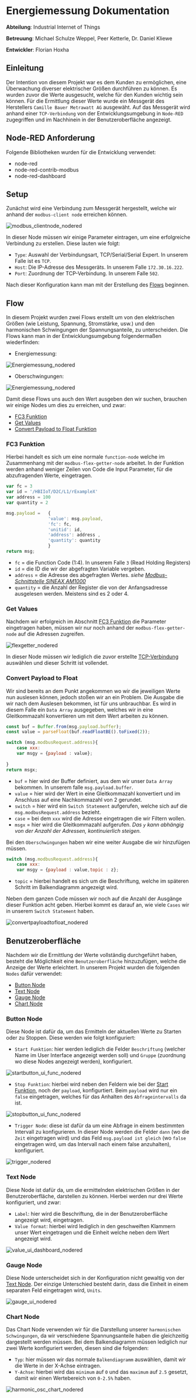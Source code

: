 # Energiemessung Dokumentation

**Abteilung**: Industrial Internet of Things

**Betreuung**: Michael Schulze Weppel, Peer Ketterle, Dr. Daniel Kliewe

**Entwickler**: Florian Hoxha

## Einleitung
Der Intention von diesem Projekt war es dem Kunden zu ermöglichen, eine Überwachung diverser elektrischer Größen durchführen zu können. Es wurden zuvor die Werte ausgesucht, welche für den Kunden wichtig sein können. Für die Ermittlung dieser Werte wurde ein Messgerät des Herstellers `Camille Bauer Metrawatt AG` ausgewäht. Auf das Messgerät wird anhand einer `TCP-Verbindung` von der Entwicklungsumgebung in `Node-RED` zugegriffen und im Nachhinein in der Benutzeroberfläche angezeigt.  

## Node-RED Anforderung

Folgende Bibliotheken wurden für die Entwicklung verwendet:
* node-red
* node-red-contrib-modbus
* node-red-dashboard

## Setup
Zunächst wird eine Verbindung zum Messgerät hergestellt, welche wir anhand der `modbus-client node` erreichen können.


![modbus_clientnode_nodered](\images\modbus_clientnode_nodered.png)

In dieser Node müssen wir einige Parameter eintragen, um eine erfolgreiche Verbindung zu erstellen. Diese lauten wie folgt:

* `Type`: Auswahl der Verbindungsart, TCP/Serial/Serial Expert. In unserem Falle ist es `TCP`.
* `Host`: Die IP-Adresse des Messgeräts. In unserem Falle `172.30.16.222`.
* `Port`: Zuordnung der TCP-Verbindung. In unserem Falle `502`.

Nach dieser Konfiguration kann man mit der Erstellung des [Flows](#Flow) beginnen.

## Flow

In diesem Projekt wurden zwei Flows erstellt um von den elektrischen Größen (wie Leistung, Spannung, Stromstärke, usw.) und den harmonischen Schwingungen der Spannungsanteile, zu unterscheiden. Die Flows kann man in der Entwicklungsumgebung folgendermaßen wiederfinden:

* Energiemessung:

![Energiemessung_nodered](\images\Energiemessung_nodered.png)

* Oberschwingungen:

![Energiemessung_nodered](\images\Oberschwingungen_nodered.png)

Damit diese Flows uns auch den Wert ausgeben den wir suchen, brauchen wir einige Nodes um dies zu erreichen, und zwar:

* [FC3 Funktion](#FC3-Funktion)
* [Get Values](#Get-Values)
* [Convert Payload to Float Funktion](#Convert-Payload-to-Float-Funktion)


### FC3 Funktion  


Hierbei handelt es sich um eine normale `function-node` welche im Zusammenhang mit der `modbus-flex-getter-node` arbeitet. 
In der Funktion werden anhand weniger Zeilen von Code die Input Parameter, für die abzufragenden Werte, eingetragen. 


```node.js
var fc = 3
var id = '/HBIIoT/D2C/L1/rExampleX'
var address = 100
var quantity = 2

msg.payload =   {
                'value': msg.payload,
                'fc': fc, 
                'unitid': id,
                'address': address ,
                'quantity': quantity 
                }
return msg;
```

* `fc` = die Function Code (1:4). In unserem Falle `3` (Read Holding Registers)
* `id` = die ID die wir der abgefragten Variable vergeben.
* `address` = die Adresse des abgefragten Wertes. _siehe [Modbus-Schnittstelle SINEAX AM1000](https://www.gmc-instruments.de/media/doku/me/sineax-am-series/sineax-am1000-3000-modbus-sb_d.pdf)_
* `quantity` = die Anzahl der Register die von der Anfangsadresse ausgelesen werden. Meistens sind es 2 oder 4.

### Get Values

Nachdem wir erfolgreich im Abschnitt [FC3 Funktion](#FC3-Funktion) die Parameter eingetragen haben, müssen wir nur noch anhand der `modbus-flex-getter-node` auf die Adressen zugreifen.

![flexgetter_nodered](flexgetter_nodered.png)

In dieser Node müssen wir lediglich die zuvor erstellte [TCP-Verbindung](#Setup) auswählen und dieser Schritt ist vollendet.

### Convert Payload to Float

Wir sind bereits an dem Punkt angekommen wo wir die jeweiligen Werte nun auslesen können, jedoch stoßen wir an ein Problem. Die Ausgabe die wir nach dem Auslesen bekommen, ist für uns unbrauchbar. Es wird in diesem Falle ein `Data Array` ausgegeben, welches wir in eine Gleitkommazahl konvertieren um mit dem Wert arbeiten zu können.

```node.js
const buf = Buffer.from(msg.payload.buffer);
const value = parseFloat(buf.readFloatBE().toFixed(2));

switch (msg.modbusRequest.address){
    case xxx:
    var msgy = {payload : value};
    
}
return msgx;
```

* `buf` = hier wird der Buffer definiert, aus dem wir unser `Data Array` bekommen. In unserem falle `msg.payload.buffer`.
* `value` = hier wird der Wert in eine Gleitkommazahl konvertiert und im Anschluss auf eine Nachkommazahl von 2 gerundet.
* `switch` = hier wird ein `Switch Statement` aufgerufen, welche sich auf die `msg.modbusRequest.address` bezieht.
* `case` = bei dem `xxx` wird die Adresse eingetragen die wir Filtern wollen.
* `msgx` = hier wird die Gleitkommazahl aufgerufen. _Das `y` kann abhängig von der Anzahl der Adressen, kontinuierlich steigen._

Bei den `Oberschwingungen` haben wir eine weiter Ausgabe die wir hinzufügen müssen.
```node.js
switch (msg.modbusRequest.address){
    case xxx:
    var msgy = {payload : value,topic : z};
```
* `topic` = hierbei handelt es sich um die Beschriftung, welche im späteren Schritt im Balkendiagramm angezeigt wird.

Neben dem ganzen Code müssen wir noch auf die Anzahl der Ausgänge dieser Funktion acht geben. Hierbei kommt es darauf an, wie viele `Cases` wir in unserem `Switch Statement` haben.

![convertpayloadtofloat_nodered](\images\convertpayloadtofloat_nodered.png)

## Benutzeroberfläche

Nachdem wir die Ermittlung der Werte vollständig durchgeführt haben, besteht die Möglichkeit eine `Benutzeroberfläche` hinzuzufügen, welche die Anzeige der Werte erleichtert. In unserem Projekt wurden die folgenden `Nodes` dafür verwendet:

* [Button Node](#Button-Node)
* [Text Node](#Text-Node)
* [Gauge Node](#Gauge-Node)
* [Chart Node](#Chart-Node)

### Button Node

Diese Node ist dafür da, um das Ermitteln der aktuellen Werte zu Starten oder zu Stoppen. Diese werden wie folgt konfiguriert:

* `Start Funktion`: hier werden lediglich die Felder `Beschriftung` (welcher Name im User Interface angezeigt werden soll) und `Gruppe` (zuordnung wo diese Nodes angezeigt werden), konfiguriert.

![startbutton_ui_func_nodered](\images\startbutton_ui_func_nodered.png)

* `Stop Funktion`: hierbei wird neben den Feldern wie bei der [Start Funktion](#Start-Funktion), noch der `payload`, konfigurtiert. Beim `payload` wird nur ein `false` eingetragen, welches für das Anhalten des `Abfrageintervalls` da ist.

![stopbutton_ui_func_nodered](\images\stopbutton_ui_func_nodered.png)

* `Trigger Node`: diese ist dafür da um eine Abfrage in einem bestimmten Intervall zu konfigurieren. In dieser Node werden die Felder `dann` (wo die `Zeit` eingetragen wird) und das Feld `msg.payload ist gleich` (wo `false` eingetragen wird, um das Intervall nach einem false anzuhalten), konfiguriert.

![trigger_nodered](\images\trigger_nodered.png)

### Text Node

Diese Node ist dafür da, um die ermittelnden elektrischen Größen in der Benutzeroberfläche, darstellen zu können. Hierbei werden nur drei Werte konfiguriert, und zwar:

* `Label`: hier wird die Beschriftung, die in der Benutzeroberfläche angezeigt wird, eingetragen.
* `Value format`: hierbei wird lediglich in den geschweiften Klammern unser Wert eingetragen und die Einheit welche neben dem Wert angezeigt wird.

![value_ui_dashboard_nodered](\images\value_ui_dashboard_nodered.png)

### Gauge Node

Diese Node unterscheidet sich in der Konfiguration nicht gewaltig von der [Text Node](#Text-Tode). Der einzige Unterschied besteht darin, dass die Einheit in einem separaten Feld eingetragen wird, `Units`.

![gauge_ui_nodered](\images\gauge_ui_nodered.png)

### Chart Node

Das Chart Node verwenden wir für die Darstellung unserer `harmonischen Schwingungen`, da wir verschiedene Spannungsanteile haben die gleichzeitig dargestellt werden müssen. Bei dem Balkendiagramm müssen lediglich nur zwei Werte konfiguriert werden, diesen sind die folgenden:

* `Typ`: hier müssen wir das normale `Balkendiagramm` auswählen, damit wir die Werte in der X-Achse eintragen.
* `Y-Achse`: hierbei wird das `minimum` auf `0` und das `maximum` auf `2.5` gesetzt, damit wir einen Wertebereich von `0-2.5%` haben. 

![harmonic_osc_chart_nodered](\images\harmonic_osc_chart_nodered.png)

